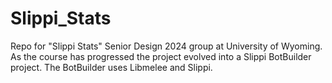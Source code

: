 # Slippi_Stats
Repo for "Slippi Stats" Senior Design 2024 group at University of Wyoming.
As the course has progressed the project evolved into a Slippi BotBuilder project.
The BotBuilder uses Libmelee and Slippi.
